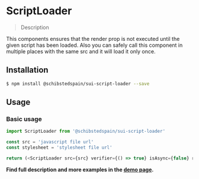 # ScriptLoader

> Description

<!-- ![](./assets/preview.png) -->

This components ensures that the render prop is not executed until the given script has been loaded.
Also you can safely call this component in multiple places with the same src and it will load it only once.


## Installation

```sh
$ npm install @schibstedspain/sui-script-loader --save
```

## Usage

### Basic usage
```js
import ScriptLoader from '@schibstedspain/sui-script-loader'

const src = 'javascript file url'
const stylesheet = 'stylesheet file url'

return (<ScriptLoader src={src} verifier={() => true} isAsync={false} render={() => 'Ready to render!'} stylesheet={stylesheet}/>)
```

**Find full description and more examples in the [demo page](https://sui-components.now.sh/workbench/script/loader).**
